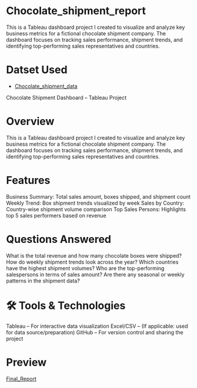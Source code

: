 # Chocolate_shipment_report
This is a Tableau dashboard project I created to visualize and analyze key business metrics for a fictional chocolate shipment company. The dashboard focuses on tracking sales performance, shipment trends, and identifying top-performing sales representatives and countries.

# Datset Used 
- <a href ="https://github.com/Keerthirajsm07/Chocolate_shipment_report/blob/main/Sample-Data-choc.xlsx">Chocolate_shipment_data<a/>

Chocolate Shipment Dashboard – Tableau Project
# Overview
This is a Tableau dashboard project I created to visualize and analyze key business metrics for a fictional chocolate shipment company. The dashboard focuses on tracking sales performance, shipment trends, and identifying top-performing sales representatives and countries.

# Features
Business Summary: Total sales amount, boxes shipped, and shipment count
Weekly Trend: Box shipment trends visualized by week
Sales by Country: Country-wise shipment volume comparison
Top Sales Persons: Highlights top 5 sales performers based on revenue

# Questions Answered
What is the total revenue and how many chocolate boxes were shipped?
How do weekly shipment trends look across the year?
Which countries have the highest shipment volumes?
Who are the top-performing salespersons in terms of sales amount?
Are there any seasonal or weekly patterns in the shipment data?

# 🛠 Tools & Technologies
Tableau – For interactive data visualization
Excel/CSV – (If applicable: used for data source/preparation)
GitHub – For version control and sharing the project

# Preview
<a href ="https://github.com/Keerthirajsm07/Chocolate_shipment_report/blob/main/Screenshot%202025-07-24%20000643.png">Final_Report<a/>

